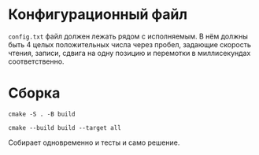 # Конфигурационный файл
`config.txt` файл должен лежать рядом с исполняемым.
В нём должны быть 4 целых положительных числа через пробел, задающие скорость чтения, записи, сдвига на одну позицию и перемотки в миллисекундах соответственно.

# Сборка
```
cmake -S . -B build
```
```
cmake --build build --target all
```
Собирает одновременно и тесты и само решение.
